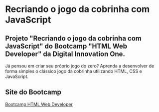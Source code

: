 # Recriando o jogo da cobrinha com JavaScript

## Projeto "Recriando o jogo da cobrinha com JavaScript" do Bootcamp "HTML Web Developer" da Digital Innovation One.

Já pensou em criar seu próprio jogo do zero? Aprenda a desenvolver de forma simples o clássico jogo da cobrinha utilizando HTML, CSS e JavaScript.


## Site do Bootcamp

 [Bootcamp HTML Web Developer](https://web.digitalinnovation.one/track/html-web-developer)